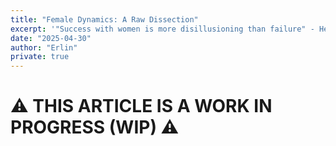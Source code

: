 ```yaml
---
title: "Female Dynamics: A Raw Dissection"
excerpt: '"Success with women is more disillusioning than failure" - Heartiste'
date: "2025-04-30"
author: "Erlin"
private: true
---
```


# ⚠️ THIS ARTICLE IS A WORK IN PROGRESS (WIP) ⚠️

<!-- ![Coffee Date Facade](/images/women_1.png) -->


<!-- ![The Itch](/images/women_2.png) -->
